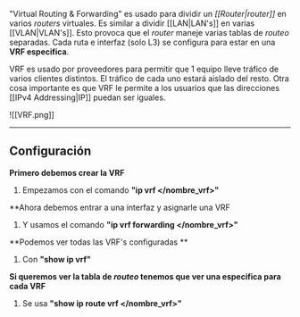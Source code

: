 
"Virtual Routing & Forwarding" es usado para dividir un *[[Router|router]]* en varios *routers* virtuales. Es similar a dividir [[LAN|LAN's]] en varias [[VLAN|VLAN's]].
Esto provoca que el *router* maneje varias tablas de *routeo* separadas. Cada ruta e interfaz (solo L3) se configura para estar en una **VRF especifica**.

VRF es usado por proveedores para permitir que 1 equipo lleve tráfico de varios clientes distintos. El tráfico de cada uno estará aislado del resto.
Otra cosa importante es que VRF le permite a los usuarios que las direcciones [[IPv4 Addressing|IP]] puedan ser iguales.

![[VRF.png]]
***

## Configuración

**Primero debemos crear la VRF**
1. Empezamos con el comando **"ip vrf </nombre_vrf>"**

**Ahora debemos entrar a una interfaz y asignarle una VRF
1. Y usamos el comando **"ip vrf forwarding </nombre_vrf>"**

**Podemos ver todas las VRF's configuradas **
1. Con **"show ip vrf"**

**Si queremos ver la tabla de *routeo* tenemos que ver una especifica para cada VRF**
1. Se usa **"show ip route vrf </nombre_vrf>"**